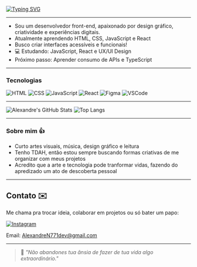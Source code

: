 <a href="https://git.io/typing-svg"><img src="https://readme-typing-svg.demolab.com?font=VT323&size=35&duration=4500&pause=1000&color=2F29DB&random=true&width=435&lines=OI%2C+EU+SOU+O+ALEXANDRE...;E+ESSE+%C3%89+O+MEU+GITHUB+%3A-)" alt="Typing SVG" /></a>

---
- Sou um desenvolvedor front-end, apaixonado por design gráfico, criatividade e experiências digitais.  
- Atualmente aprendendo HTML, CSS, JavaScript e React 
- Busco criar interfaces acessíveis e funcionais!
- 💻 Estudando: JavaScript, React e UX/UI Design  
- Próximo passo: Aprender consumo de APIs e TypeScript
---
### Tecnologias
![HTML](https://img.shields.io/badge/-HTML5-E34F26?style=flat&logo=html5&logoColor=fff)
![CSS](https://img.shields.io/badge/-CSS3-1572B6?style=flat&logo=css3)
![JavaScript](https://img.shields.io/badge/-JavaScript-F7DF1E?style=flat&logo=javascript&logoColor=000)
![React](https://img.shields.io/badge/-React-61DAFB?style=flat&logo=react&logoColor=000)
![Figma](https://img.shields.io/badge/Figma-F24E1E?style=flat&logo=figma&logoColor=white)
![VSCode](https://img.shields.io/badge/VS%20Code-007ACC?style=flat&logo=visual-studio-code&logoColor=white)

---
![Alexandre's GitHub Stats](https://github-readme-stats.vercel.app/api?username=AlexandreN771&show_icons=true&theme=tokyonight) ![Top Langs](https://github-readme-stats.vercel.app/api/top-langs/?username=AlexandreN771&layout=compact&theme=tokyonight)

---
### Sobre mim 👍
- Curto artes visuais, música, design gráfico e leitura
- Tenho TDAH, então estou sempre buscando formas criativas de me organizar com meus projetos
- Acredito que a arte e tecnologia pode tranformar vidas, fazendo do apredizado um ato de descoberta pessoal

---
## Contato ✉️ 
Me chama pra trocar ideia, colaborar em
projetos ou só bater um papo:

[![Instagram](https://img.shields.io/badge/Instagram-%23E4405F.svg?logo=instagram&logoColor=white)](https://www.instagram.com/a_blacck)

Email: AlexandreN771dev@gmail.com

---
> 📌 *"Não abandones tua ânsia de fazer de tua vida algo extraordinário."*





<!--
**AlexandreN771/AlexandreN771** is a ✨ _special_ ✨ repository because its `README.md` (this file) appears on your GitHub profile.

Here are some ideas to get you started:

- 🔭 I’m currently working on ...
- 🌱 I’m currently learning ...
- 👯 I’m looking to collaborate on ...
- 🤔 I’m looking for help with ...
- 💬 Ask me about ...
- 📫 How to reach me: ...
- 😄 Pronouns: ...
- ⚡ Fun fact: ...
-->

